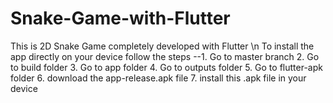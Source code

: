 # Snake-Game-with-Flutter
This is 2D Snake Game completely developed with Flutter \n
To install the app directly on your device follow the steps
--1. Go to master branch
  2. Go to build folder
  3. Go to app folder
  4. Go to outputs folder
  5. Go to flutter-apk folder
  6. download the app-release.apk file
  7. install this .apk file in your device
